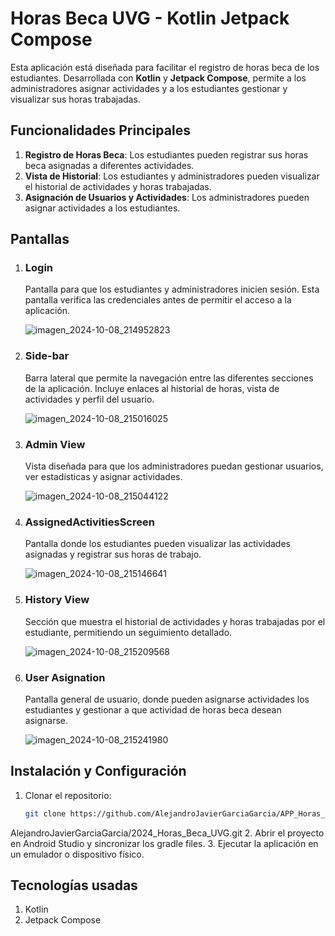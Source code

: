 # Horas Beca UVG - Kotlin Jetpack Compose

Esta aplicación está diseñada para facilitar el registro de horas beca de los estudiantes. Desarrollada con **Kotlin** y **Jetpack Compose**, permite a los administradores asignar actividades y a los estudiantes gestionar y visualizar sus horas trabajadas.

## Funcionalidades Principales

1. **Registro de Horas Beca**: Los estudiantes pueden registrar sus horas beca asignadas a diferentes actividades.
2. **Vista de Historial**: Los estudiantes y administradores pueden visualizar el historial de actividades y horas trabajadas.
3. **Asignación de Usuarios y Actividades**: Los administradores pueden asignar actividades a los estudiantes.

## Pantallas

1. ### Login
   Pantalla para que los estudiantes y administradores inicien sesión. Esta pantalla verifica las credenciales antes de permitir el acceso a la aplicación.

   ![imagen_2024-10-08_214952823](https://github.com/user-attachments/assets/bd1014d5-feca-46a9-8b39-b2723439e8a2)

2. ### Side-bar
   Barra lateral que permite la navegación entre las diferentes secciones de la aplicación. Incluye enlaces al historial de horas, vista de actividades y perfil del usuario.

   ![imagen_2024-10-08_215016025](https://github.com/user-attachments/assets/45e40124-bc57-4c2c-80a3-e21da3fba9a3)

3. ### Admin View
   Vista diseñada para que los administradores puedan gestionar usuarios, ver estadísticas y asignar actividades.

   ![imagen_2024-10-08_215044122](https://github.com/user-attachments/assets/94250c12-a8aa-49d1-bbca-aaebe0fac5f8)

4. ### AssignedActivitiesScreen
   Pantalla donde los estudiantes pueden visualizar las actividades asignadas y registrar sus horas de trabajo.

   ![imagen_2024-10-08_215146641](https://github.com/user-attachments/assets/6c9c4fac-328d-4f45-969e-85519f2ed5f7)

5. ### History View
   Sección que muestra el historial de actividades y horas trabajadas por el estudiante, permitiendo un seguimiento detallado.

   ![imagen_2024-10-08_215209568](https://github.com/user-attachments/assets/5302b308-2da5-4002-8281-60ad4c996ed8)

6. ### User Asignation
   Pantalla general de usuario, donde pueden asignarse actividades los estudiantes y gestionar a que actividad de horas beca desean asignarse.

   ![imagen_2024-10-08_215241980](https://github.com/user-attachments/assets/eaae152c-aed9-4c35-a7b2-179385b4acf2)

## Instalación y Configuración

1. Clonar el repositorio:  
   ```bash
   git clone https://github.com/AlejandroJavierGarciaGarcia/APP_Horas_Beca_UVG.git
AlejandroJavierGarciaGarcia/2024_Horas_Beca_UVG.git
2. Abrir el proyecto en Android Studio y sincronizar los gradle files.
3. Ejecutar la aplicación en un emulador o dispositivo físico.

## Tecnologías usadas
1. Kotlin
2. Jetpack Compose
